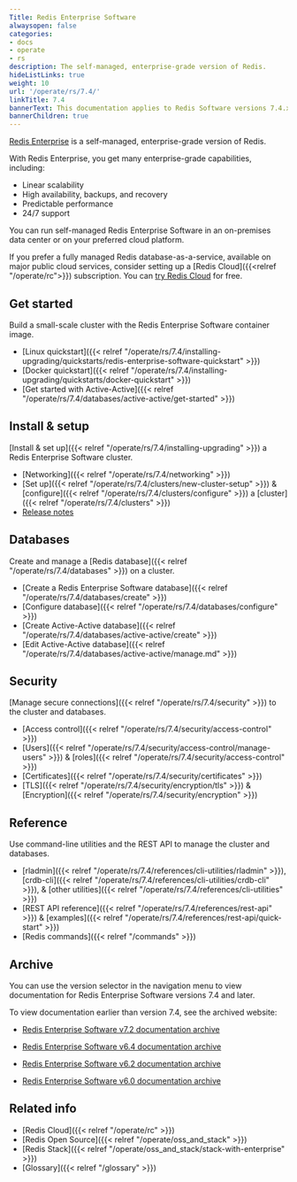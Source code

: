```yaml
---
Title: Redis Enterprise Software
alwaysopen: false
categories:
- docs
- operate
- rs
description: The self-managed, enterprise-grade version of Redis.
hideListLinks: true
weight: 10
url: '/operate/rs/7.4/'
linkTitle: 7.4
bannerText: This documentation applies to Redis Software versions 7.4.x.
bannerChildren: true
---
```


[Redis Enterprise](https://redis.io/enterprise/) is a self-managed, enterprise-grade version of Redis.

With Redis Enterprise, you get many enterprise-grade capabilities, including:
- Linear scalability
- High availability, backups, and recovery
- Predictable performance
- 24/7 support

You can run self-managed Redis Enterprise Software in an on-premises data center or on your preferred cloud platform.

If you prefer a fully managed Redis database-as-a-service, available on major public cloud services, consider setting up a [Redis Cloud]({{<relref "/operate/rc">}}) subscription. You can [try Redis Cloud](https://redis.io/try-free/) for free.

## Get started
Build a small-scale cluster with the Redis Enterprise Software container image.
- [Linux quickstart]({{< relref "/operate/rs/7.4/installing-upgrading/quickstarts/redis-enterprise-software-quickstart" >}})
- [Docker quickstart]({{< relref "/operate/rs/7.4/installing-upgrading/quickstarts/docker-quickstart" >}})
- [Get started with Active-Active]({{< relref "/operate/rs/7.4/databases/active-active/get-started" >}})

## Install & setup
[Install & set up]({{< relref "/operate/rs/7.4/installing-upgrading" >}}) a Redis Enterprise Software cluster.
- [Networking]({{< relref "/operate/rs/7.4/networking" >}})
- [Set up]({{< relref "/operate/rs/7.4/clusters/new-cluster-setup" >}}) & [configure]({{< relref "/operate/rs/7.4/clusters/configure" >}}) a [cluster]({{< relref "/operate/rs/7.4/clusters" >}})
- [Release notes](https://redis.io/docs/latest/operate/rs/release-notes/)

## Databases
Create and manage a [Redis database]({{< relref "/operate/rs/7.4/databases" >}}) on a cluster.
- [Create a Redis Enterprise Software database]({{< relref "/operate/rs/7.4/databases/create" >}})
- [Configure database]({{< relref "/operate/rs/7.4/databases/configure" >}})
- [Create Active-Active database]({{< relref "/operate/rs/7.4/databases/active-active/create" >}})
- [Edit Active-Active database]({{< relref "/operate/rs/7.4/databases/active-active/manage.md" >}})

## Security
[Manage secure connections]({{< relref "/operate/rs/7.4/security" >}}) to the cluster and databases.
- [Access control]({{< relref "/operate/rs/7.4/security/access-control" >}})
- [Users]({{< relref "/operate/rs/7.4/security/access-control/manage-users" >}}) & [roles]({{< relref "/operate/rs/7.4/security/access-control" >}})
- [Certificates]({{< relref "/operate/rs/7.4/security/certificates" >}})
- [TLS]({{< relref "/operate/rs/7.4/security/encryption/tls" >}}) & [Encryption]({{< relref "/operate/rs/7.4/security/encryption" >}})

## Reference
Use command-line utilities and the REST API to manage the cluster and databases.
- [rladmin]({{< relref "/operate/rs/7.4/references/cli-utilities/rladmin" >}}), [crdb-cli]({{< relref "/operate/rs/7.4/references/cli-utilities/crdb-cli" >}}), & [other utilities]({{< relref "/operate/rs/7.4/references/cli-utilities" >}})
- [REST API reference]({{< relref "/operate/rs/7.4/references/rest-api" >}}) & [examples]({{< relref "/operate/rs/7.4/references/rest-api/quick-start" >}})
- [Redis commands]({{< relref "/commands" >}})

## Archive

You can use the version selector in the navigation menu to view documentation for Redis Enterprise Software versions 7.4 and later.

To view documentation earlier than version 7.4, see the archived website:

- [Redis Enterprise Software v7.2 documentation archive](https://docs.redis.com/7.2/rs/) 

- [Redis Enterprise Software v6.4 documentation archive](https://docs.redis.com/6.4/rs/) 

- [Redis Enterprise Software v6.2 documentation archive](https://docs.redis.com/6.2/rs/) 

- [Redis Enterprise Software v6.0 documentation archive](https://docs.redis.com/6.0/rs/)

## Related info
- [Redis Cloud]({{< relref "/operate/rc" >}})
- [Redis Open Source]({{< relref "/operate/oss_and_stack" >}})
- [Redis Stack]({{< relref "/operate/oss_and_stack/stack-with-enterprise" >}})
- [Glossary]({{< relref "/glossary" >}})

